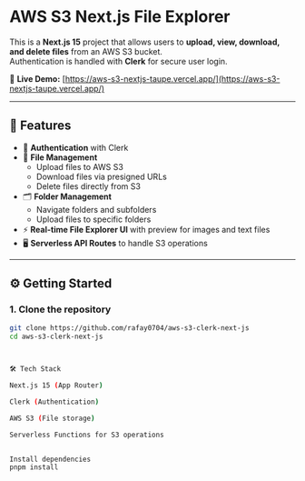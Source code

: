 # AWS S3 Next.js File Explorer

This is a **Next.js 15** project that allows users to **upload, view, download, and delete files** from an AWS S3 bucket.  
Authentication is handled with **Clerk** for secure user login.

🔗 **Live Demo:** [https://aws-s3-nextjs-taupe.vercel.app/](https://aws-s3-nextjs-taupe.vercel.app/)

---

## 🚀 Features

- 🔑 **Authentication** with Clerk  
- 📂 **File Management**  
  - Upload files to AWS S3  
  - Download files via presigned URLs  
  - Delete files directly from S3  
- 🗂️ **Folder Management**  
  - Navigate folders and subfolders  
  - Upload files to specific folders  
- ⚡ **Real-time File Explorer UI** with preview for images and text files  
- 🖥️ **Serverless API Routes** to handle S3 operations  

---

## ⚙️ Getting Started

### 1. Clone the repository
```bash
git clone https://github.com/rafay0704/aws-s3-clerk-next-js
cd aws-s3-clerk-next-js



🛠️ Tech Stack

Next.js 15 (App Router)

Clerk (Authentication)

AWS S3 (File storage)

Serverless Functions for S3 operations


Install dependencies
pnpm install
